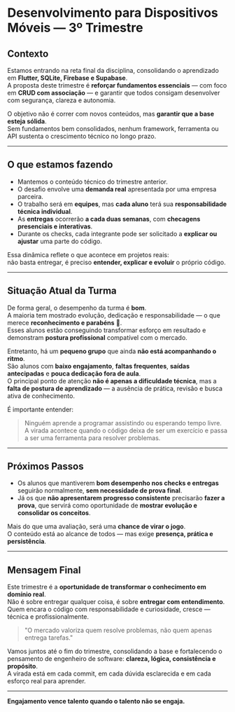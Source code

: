 # Desenvolvimento para Dispositivos Móveis — 3º Trimestre

## Contexto

Estamos entrando na reta final da disciplina, consolidando o aprendizado em **Flutter, SQLite, Firebase e Supabase**.  
A proposta deste trimestre é **reforçar fundamentos essenciais** — com foco em **CRUD com associação** — e garantir que todos consigam desenvolver com segurança, clareza e autonomia.

O objetivo não é correr com novos conteúdos, mas **garantir que a base esteja sólida**.  
Sem fundamentos bem consolidados, nenhum framework, ferramenta ou API sustenta o crescimento técnico no longo prazo.

---

## O que estamos fazendo

- Mantemos o conteúdo técnico do trimestre anterior.  
- O desafio envolve uma **demanda real** apresentada por uma empresa parceira.  
- O trabalho será em **equipes**, mas **cada aluno** terá sua **responsabilidade técnica individual**.  
- As **entregas** ocorrerão **a cada duas semanas**, com **checagens presenciais e interativas**.  
- Durante os checks, cada integrante pode ser solicitado a **explicar ou ajustar** uma parte do código.  

Essa dinâmica reflete o que acontece em projetos reais:  
não basta entregar, é preciso **entender, explicar e evoluir** o próprio código.

---

## Situação Atual da Turma

De forma geral, o desempenho da turma é **bom**.  
A maioria tem mostrado evolução, dedicação e responsabilidade — o que merece **reconhecimento e parabéns** 👏.  
Esses alunos estão conseguindo transformar esforço em resultado e demonstram **postura profissional** compatível com o mercado.

Entretanto, há um **pequeno grupo** que ainda **não está acompanhando o ritmo**.  
São alunos com **baixo engajamento**, **faltas frequentes**, **saídas antecipadas** e **pouca dedicação fora de aula**.  
O principal ponto de atenção **não é apenas a dificuldade técnica**, mas a **falta de postura de aprendizado** — a ausência de prática, revisão e busca ativa de conhecimento.

É importante entender:  
> Ninguém aprende a programar assistindo ou esperando tempo livre.  
> A virada acontece quando o código deixa de ser um exercício e passa a ser uma ferramenta para resolver problemas.

---

## Próximos Passos

- Os alunos que mantiverem **bom desempenho nos checks e entregas** seguirão normalmente, **sem necessidade de prova final**.  
- Já os que **não apresentarem progresso consistente** precisarão **fazer a prova**, que servirá como oportunidade de **mostrar evolução e consolidar os conceitos**.

Mais do que uma avaliação, será uma **chance de virar o jogo**.  
O conteúdo está ao alcance de todos — mas exige **presença, prática e persistência**.

---

## Mensagem Final

Este trimestre é a **oportunidade de transformar o conhecimento em domínio real**.  
Não é sobre entregar qualquer coisa, é sobre **entregar com entendimento**.  
Quem encara o código com responsabilidade e curiosidade, cresce — técnica e profissionalmente.

> "O mercado valoriza quem resolve problemas, não quem apenas entrega tarefas."

Vamos juntos até o fim do trimestre, consolidando a base e fortalecendo o pensamento de engenheiro de software: **clareza, lógica, consistência e propósito**.  
A virada está em cada commit, em cada dúvida esclarecida e em cada esforço real para aprender.  

---

**Engajamento vence talento quando o talento não se engaja.**
